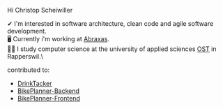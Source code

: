 Hi Christop Scheiwiller

✔ I'm interested in software architecture, clean code and agile software development.\
🖥 Currently i'm working at [Abraxas](https://www.abraxas.ch/de).\
👨‍🎓 I study computer science at the university of applied sciences [OST](https://www.ost.ch/en/) in Rapperswil.\

contributed to:
- [DrinkTacker](https://github.com/seinol/drink-tracker)
- [BikePlanner-Backend](https://github.com/seinol/bike-planner-backend)
- [BikePlanner-Frontend](https://github.com/seinol/bike-planner-frontend)

